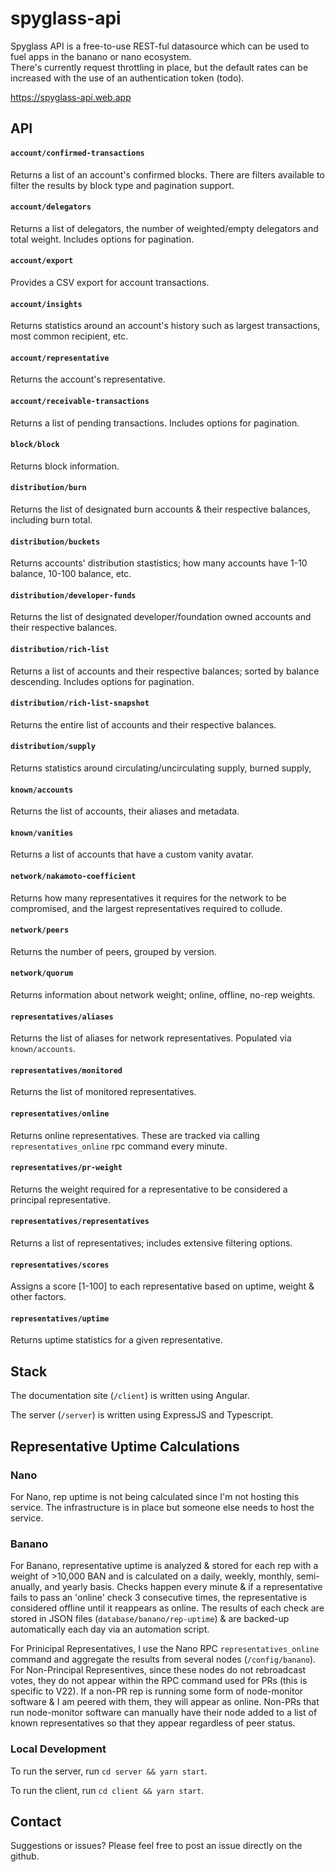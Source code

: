 # spyglass-api

Spyglass API is a free-to-use REST-ful datasource which can be used to fuel apps in the banano or nano ecosystem.  
There's currently request throttling in place, but the default rates can be increased with the use of an authentication token (todo). 

https://spyglass-api.web.app

## API

#### `account/confirmed-transactions`

Returns a list of an account's confirmed blocks.  There are filters available to filter the results by block type and pagination support. 

#### `account/delegators`

Returns a list of delegators, the number of weighted/empty delegators and total weight.  Includes options for pagination.

#### `account/export`

Provides a CSV export for account transactions.

#### `account/insights`

Returns statistics around an account's history such as largest transactions, most common recipient, etc. 

#### `account/representative`

Returns the account's representative. 

#### `account/receivable-transactions`

Returns a list of pending transactions.  Includes options for pagination.

#### `block/block`

Returns block information.

#### `distribution/burn`

Returns the list of designated burn accounts & their respective balances, including burn total.

#### `distribution/buckets`

Returns accounts' distribution stastistics; how many accounts have 1-10 balance, 10-100 balance, etc.

#### `distribution/developer-funds`

Returns the list of designated developer/foundation owned accounts and their respective balances.

#### `distribution/rich-list`

Returns a list of accounts and their respective balances; sorted by balance descending.  Includes options for pagination.

#### `distribution/rich-list-snapshot`

Returns the entire list of accounts and their respective balances.

#### `distribution/supply`

Returns statistics around circulating/uncirculating supply, burned supply,

#### `known/accounts`

Returns the list of accounts, their aliases and metadata.


#### `known/vanities`

Returns a list of accounts that have a custom vanity avatar.

#### `network/nakamoto-coefficient`

Returns how many representatives it requires for the network to be compromised, and the largest representatives required to collude.

#### `network/peers`

Returns the number of peers, grouped by version.

#### `network/quorum`

Returns information about network weight; online, offline, no-rep weights.

#### `representatives/aliases`

Returns the list of aliases for network representatives.  Populated via `known/accounts`.

#### `representatives/monitored`

Returns the list of monitored representatives. 

#### `representatives/online`

Returns online representatives. These are tracked via calling `representatives_online` rpc command every minute.  

#### `representatives/pr-weight`

Returns the weight required for a representative to be considered a principal representative.

#### `representatives/representatives`

Returns a list of representatives; includes extensive filtering options.

#### `representatives/scores`

Assigns a score [1-100] to each representative based on uptime, weight & other factors.

#### `representatives/uptime`

Returns uptime statistics for a given representative.
  
  
## Stack

The documentation site (`/client`) is written using Angular.

The server (`/server`) is written using ExpressJS and Typescript. 

## Representative Uptime Calculations

### Nano

For Nano, rep uptime is not being calculated since I'm not hosting this service.  The infrastructure is in place but someone else needs to host the service. 

### Banano

For Banano, representative uptime is analyzed & stored for each rep with a weight of >10,000 BAN and is calculated on a daily, weekly, monthly, semi-anually, and yearly basis.  Checks happen every minute & if a representative fails to pass an 'online' check 3 consecutive times, the representative is considered offline until it reappears as online. The results of each check are stored in JSON files (`database/banano/rep-uptime`) & are backed-up automatically each day via an automation script.

For Prinicipal Representatives, I use the Nano RPC `representatives_online` command and aggregate the results from several nodes (`/config/banano`).  For Non-Principal Representives, since these nodes do not rebroadcast votes, they do not appear within the RPC command used for PRs (this is specific to V22).  If a non-PR rep is running some form of node-monitor software & I am peered with them, they will appear as online.  Non-PRs that run node-monitor software can manually have their node added to a list of known representatives so that they appear regardless of peer status.

### Local Development

To run the server, run `cd server && yarn start`.

To run the client, run `cd client && yarn start`. 

## Contact

Suggestions or issues? Please feel free to post an issue directly on the github.
